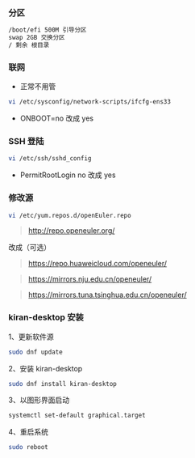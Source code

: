 ### 分区

```sh
/boot/efi 500M 引导分区
swap 2GB 交换分区
/ 剩余 根目录
```

### 联网

- 正常不用管

```sh
vi /etc/sysconfig/network-scripts/ifcfg-ens33
```

- ONBOOT=no 改成 yes

### SSH 登陆

```sh
vi /etc/ssh/sshd_config
```

- PermitRootLogin no 改成 yes

### 修改源

```sh
vi /etc/yum.repos.d/openEuler.repo
```

> http://repo.openeuler.org/

改成（可选）

> https://repo.huaweicloud.com/openeuler/

> https://mirrors.nju.edu.cn/openeuler/

> https://mirrors.tuna.tsinghua.edu.cn/openeuler/

### kiran-desktop 安装

1、更新软件源

```sh
sudo dnf update
```

2、安装 kiran-desktop

```sh
sudo dnf install kiran-desktop
```

3、以图形界面启动

```sh
systemctl set-default graphical.target
```

4、重启系统

```sh
sudo reboot
```

